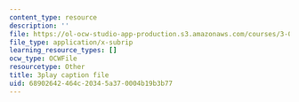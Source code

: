 ```yaml
---
content_type: resource
description: ''
file: https://ol-ocw-studio-app-production.s3.amazonaws.com/courses/3-091sc-introduction-to-solid-state-chemistry-fall-2010/68902642464c20345a370004b19b3b77_NpBq_JnLKv8.srt
file_type: application/x-subrip
learning_resource_types: []
ocw_type: OCWFile
resourcetype: Other
title: 3play caption file
uid: 68902642-464c-2034-5a37-0004b19b3b77
---
```

